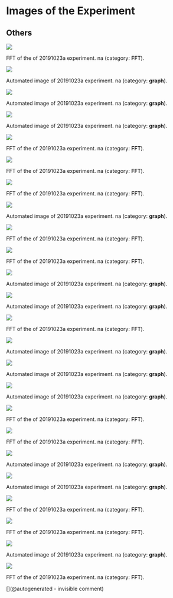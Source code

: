 # Images of the Experiment

## Others

![](/matty/20191023a/images/20191023a-6-fft.jpg)

FFT of the of 20191023a experiment. na (category: __FFT__).

![](/matty/20191023a/images/20191023a-1.jpg)

Automated image of 20191023a experiment. na (category: __graph__).

![](/matty/20191023a/images/20191023a-8.jpg)

Automated image of 20191023a experiment. na (category: __graph__).

![](/matty/20191023a/images/20191023a-3.jpg)

Automated image of 20191023a experiment. na (category: __graph__).

![](/matty/20191023a/images/20191023a-7-fft.jpg)

FFT of the of 20191023a experiment. na (category: __FFT__).

![](/matty/20191023a/images/20191023a-8-fft.jpg)

FFT of the of 20191023a experiment. na (category: __FFT__).

![](/matty/20191023a/images/20191023a-11-fft.jpg)

FFT of the of 20191023a experiment. na (category: __FFT__).

![](/matty/20191023a/images/20191023a-11.jpg)

Automated image of 20191023a experiment. na (category: __graph__).

![](/matty/20191023a/images/20191023a-5-fft.jpg)

FFT of the of 20191023a experiment. na (category: __FFT__).

![](/matty/20191023a/images/20191023a-1-fft.jpg)

FFT of the of 20191023a experiment. na (category: __FFT__).

![](/matty/20191023a/images/20191023a-4.jpg)

Automated image of 20191023a experiment. na (category: __graph__).

![](/matty/20191023a/images/20191023a-12.jpg)

Automated image of 20191023a experiment. na (category: __graph__).

![](/matty/20191023a/images/20191023a-2-fft.jpg)

FFT of the of 20191023a experiment. na (category: __FFT__).

![](/matty/20191023a/images/20191023a-2.jpg)

Automated image of 20191023a experiment. na (category: __graph__).

![](/matty/20191023a/images/20191023a-10.jpg)

Automated image of 20191023a experiment. na (category: __graph__).

![](/matty/20191023a/images/20191023a-6.jpg)

Automated image of 20191023a experiment. na (category: __graph__).

![](/matty/20191023a/images/20191023a-3-fft.jpg)

FFT of the of 20191023a experiment. na (category: __FFT__).

![](/matty/20191023a/images/20191023a-9-fft.jpg)

FFT of the of 20191023a experiment. na (category: __FFT__).

![](/matty/20191023a/images/20191023a-5.jpg)

Automated image of 20191023a experiment. na (category: __graph__).

![](/matty/20191023a/images/20191023a-9.jpg)

Automated image of 20191023a experiment. na (category: __graph__).

![](/matty/20191023a/images/20191023a-4-fft.jpg)

FFT of the of 20191023a experiment. na (category: __FFT__).

![](/matty/20191023a/images/20191023a-10-fft.jpg)

FFT of the of 20191023a experiment. na (category: __FFT__).

![](/matty/20191023a/images/20191023a-7.jpg)

Automated image of 20191023a experiment. na (category: __graph__).

![](/matty/20191023a/images/20191023a-12-fft.jpg)

FFT of the of 20191023a experiment. na (category: __FFT__).



[](@autogenerated - invisible comment)